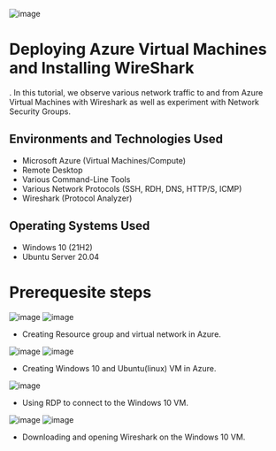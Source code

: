 ![image](https://github.com/user-attachments/assets/bbe17ea7-de8e-4c3a-9cfd-f43f8c5d7f52)


<h1>Deploying Azure Virtual Machines and Installing WireShark</h1>.
In this tutorial, we observe various network traffic to and from Azure Virtual Machines with Wireshark as well as experiment with Network Security Groups. <br />




<h2>Environments and Technologies Used</h2>

- Microsoft Azure (Virtual Machines/Compute)
- Remote Desktop
- Various Command-Line Tools
- Various Network Protocols (SSH, RDH, DNS, HTTP/S, ICMP)
- Wireshark (Protocol Analyzer)

<h2>Operating Systems Used </h2>

- Windows 10 (21H2)
- Ubuntu Server 20.04

# Prerequesite steps
![image](https://github.com/user-attachments/assets/06566c56-fc0f-4494-9956-363ce4de3322) ![image](https://github.com/user-attachments/assets/a67da10f-e0af-4a54-a58a-585f57695315)


- Creating Resource group and virtual network in Azure.

![image](https://github.com/user-attachments/assets/15ed1220-c98e-4d82-94ae-93012b42c522) ![image](https://github.com/user-attachments/assets/cbbdda88-497b-4d73-95be-4be17c1f0e5c)

- Creating Windows 10 and Ubuntu(linux) VM in Azure.

![image](https://github.com/user-attachments/assets/4a38bfbb-dc23-4df7-be4c-b0b515583bc9)

- Using RDP to connect to the Windows 10 VM.

![image](https://github.com/user-attachments/assets/28b52768-fe95-4948-8a2c-3bcfa7529d2b) ![image](https://github.com/user-attachments/assets/81f84c91-b567-4413-9126-5c4c1150684e)

- Downloading and opening Wireshark on the Windows 10 VM.



